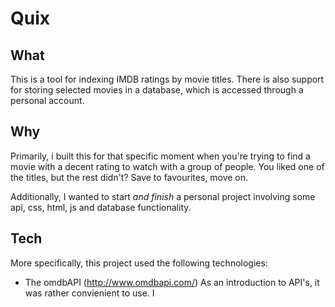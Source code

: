 # Quix

## What
This is a tool for indexing IMDB ratings by movie titles. There is also support for storing selected movies in a database, which is accessed through a personal account.

## Why
Primarily, i built this for that specific moment when you're trying to find a movie with a decent rating to watch with a group of people. You liked one of the titles, but the rest  didn't? Save to favourites, move on.

Additionally, I wanted to start _and finish_ a personal project involving some api, css, html, js and database functionality.

## Tech
More specifically, this project used the following technologies:
- The omdbAPI (http://www.omdbapi.com/)
As an introduction to API's, it was rather convienient to use. I
